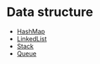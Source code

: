 # Data structure


- [HashMap](https://github.com/sdaf47/go-knowledge-base/tree/master/data_structures/hashmap)
- [LinkedList](https://github.com/sdaf47/go-knowledge-base/tree/master/data_structures/linkedlist)
- [Stack](https://github.com/sdaf47/go-knowledge-base/tree/master/data_structures/stack)
- [Queue](https://github.com/sdaf47/go-knowledge-base/tree/master/data_structures/queue)
